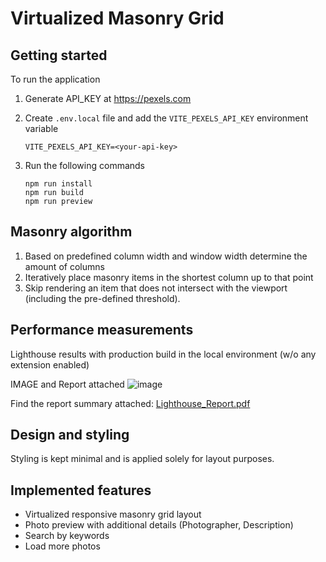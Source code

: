 # Virtualized Masonry Grid

## Getting started

To run the application 

1. Generate API_KEY at https://pexels.com

2. Create `.env.local` file and add the `VITE_PEXELS_API_KEY` environment variable

   ```
   VITE_PEXELS_API_KEY=<your-api-key>
   ```

3. Run the following commands
    
   ```
   npm run install
   npm run build
   npm run preview
   ```

## Masonry algorithm

1. Based on predefined column width and window width determine the amount of columns
2. Iteratively place masonry items in the shortest column up to that point
3. Skip rendering an item that does not intersect with the viewport (including the pre-defined threshold).

## Performance measurements

Lighthouse results with production build in the local environment (w/o any extension enabled)

IMAGE and Report attached
![image](https://github.com/user-attachments/assets/7c2d45da-afd4-4ba4-8494-9e9b5c54ad2b)

Find the report summary attached:
[Lighthouse_Report.pdf](https://github.com/user-attachments/files/17592719/Lighthouse_Report.pdf)

## Design and styling

Styling is kept minimal and is applied solely for layout purposes.

## Implemented features

- Virtualized responsive masonry grid layout
- Photo preview with additional details (Photographer, Description)
- Search by keywords
- Load more photos

